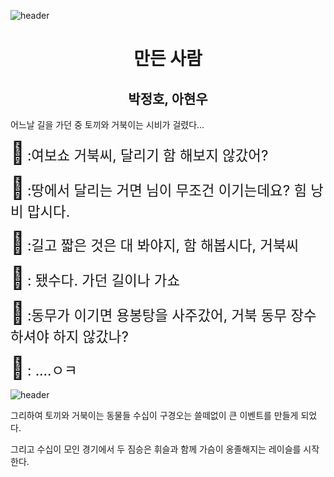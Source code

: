 

![header](https://capsule-render.vercel.app/api?type=waving&animation=scaleIn&color=gradient&height=300&section=header&text=토끼와_거북이&fontSize=60&fontAlign=75&stroke=FF00FF&strokeWidth=.50)

<div align="center">

# 만든 사람

## 박정호, 아현우

</div>

어느날 길을 가던 중 토끼와 거북이는 시비가 걸렸다...

<span style="font-size:250%">🐰</span>
<span style="font-size:160%">:여보쇼 거북씨, 달리기 함 해보지 않갔어?</span>

<span style="font-size:250%">🐢</span>
<span style="font-size:160%">:땅에서 달리는 거면 님이 무조건 이기는데요? 힘 낭비 맙시다.</span>

<span style="font-size:250%">🐰</span>
<span style="font-size:160%">:길고 짧은 것은 대 봐야지, 함 해봅시다, 거북씨</span>

<span style="font-size:250%">🐢</span>
<span style="font-size:160%">: 됐수다. 가던 길이나 가쇼</span>

<span style="font-size:250%">🐰</span>
<span style="font-size:160%">:동무가 이기면 용봉탕을 사주갔어, 거북 동무 장수 하셔야 하지 않갔나?</span>

<span style="font-size:250%">🐢</span>
<span style="font-size:160%">: ....ㅇㅋ</span>


![header](https://search.pstatic.net/common/?src=http%3A%2F%2Fblogfiles.naver.net%2FMjAyMTEwMTVfMTg5%2FMDAxNjM0Mjc3ODg5MDM0.bSIPhn1D7Z8keHZ0DZCvIgtHcOITryfG7j8P-s977FQg.S7yEOdTAsB5nIziD6cr2phDwxqkLlFuCGr_XttqbY-8g.JPEG.juju3210050%2Fgiraffes-2685352.jpg&type=sc960_832)

그리하여 토끼와 거북이는 동물들 수십이 구경오는 쓸떼없이 큰 이벤트를 만들게 되었다.

그리고 수십이 모인 경기에서 두 짐승은 휘슬과 함께 가슴이 옹졸해지는 레이슬를 시작한다.


